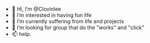- 👋 Hi, I’m @Clovinlee
- 👀 I’m interested in having fun life 
- 🌱 I’m currently suffering from life and projects 
- 💞️ I’m looking for group that do the "works" and "click"
- 📫 help.

<!---
Clovinlee/Clovinlee is a ✨ special ✨ repository because its `README.md` (this file) appears on your GitHub profile.
You can click the Preview link to take a look at your changes.
--->

